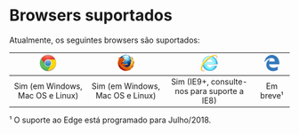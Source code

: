 ﻿# Browsers suportados

Atualmente, os seguintes browsers são suportados:

| ![Chrome](../../../images/web-pki/chrome.gif) | ![Firefox](../../../images/web-pki/firefox.gif) | ![IE](../../../images/web-pki/ie.gif)       | ![Edge](../../../images/web-pki/edge.gif) |
|:---------------------------------------------:|:-----------------------------------------------:|:-------------------------------------------:|:-----------------------------------------:|
| Sim (em Windows, Mac OS e Linux)              | Sim (em Windows, Mac OS e Linux)                | Sim (IE9+, consulte-nos para suporte a IE8) | Em breve¹                                 |

¹ O suporte ao Edge está programado para Julho/2018.
